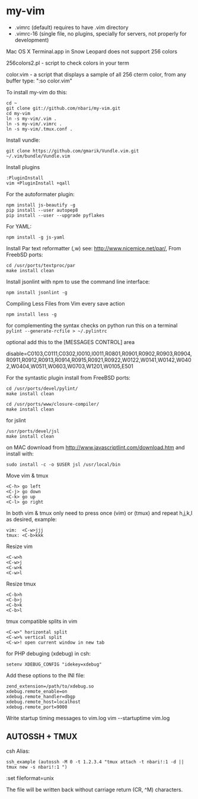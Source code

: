 my-vim
======

* .vimrc (default) requires to have .vim directory
* .vimrc-16 (single file, no plugins, specially for servers, not properly for development)

Mac OS X Terminal.app in Snow Leopard does not support 256 colors

256colors2.pl - script to check colors in your term

color.vim - a script that displays a sample of all 256 cterm color, from any buffer type: ":so color.vim"


To install my-vim do this:

    cd ~
    git clone git://github.com/nbari/my-vim.git
    cd my-vim
    ln -s my-vim/.vim .
    ln -s my-vim/.vimrc .
    ln -s my-vim/.tmux.conf .

Install vundle:

    git clone https://github.com/gmarik/Vundle.vim.git ~/.vim/bundle/Vundle.vim

Install plugins

    :PluginInstall
    vim +PluginInstall +qall


For the autoformater plugin:

    npm install js-beautify -g
    pip install --user autopep8
    pip install --user --upgrade pyflakes

For YAML:

    npm install -g js-yaml


Install Par text reformatter (,w) see: http://www.nicemice.net/par/, From FreebSD ports:

    cd /usr/ports/textproc/par
    make install clean


Install jsonlint with npm to use the command line interface:

    npm install jsonlint -g

Compiling Less Files from Vim every save action

    npm install less -g


for complementing the syntax checks on python run this on a terminal
` pylint --generate-rcfile > ~/.pylintrc`

optional add this to the [MESSAGES CONTROL] area

disable=C0103,C0111,C0302,I0010,I0011,R0801,R0901,R0902,R0903,R0904,R0911,R0912,R0913,R0914,R0915,R0921,R0922,W0122,W0141,W0142,W0402,W0404,W0511,W0603,W0703,W1201,W0105,E501

For the syntastic plugin install from FreeBSD ports:

    cd /usr/ports/devel/pylint/
    make install clean

    cd /usr/ports/www/closure-compiler/
    make install clean

for jslint

    /usr/ports/devel/jsl
    make install clean

on MAC download from  http://www.javascriptlint.com/download.htm and install with:

    sudo install -c -o $USER jsl /usr/local/bin

Move vim & tmux

    <C-h> go left
    <C-j> go down
    <C-k> go up
    <C-l> go right


In both vim & tmux only need to press once <c-w> (vim) or <c-b> (tmux) and repeat h,j,k,l as desired, example:

    vim:  <C-w>jjj
    tmux: <C-b>kkk


Resize vim

    <C-w>h
    <C-w>j
    <C-w>k
    <C-w>l

Resize tmux

    <C-b>h
    <C-b>j
    <C-b>k
    <C-b>l


tmux compatible splits in vim

    <C-w>" horizontal split
    <C-w>% vertical split
    <C-w>! open current window in new tab


for PHP debuging (xdebug) in csh:

    setenv XDEBUG_CONFIG "idekey=xdebug"


Add these options to the INI file:

    zend_extension=/path/to/xdebug.so
    xdebug.remote_enable=on
    xdebug.remote_handler=dbgp
    xdebug.remote_host=localhost
    xdebug.remote_port=9000


Write startup timing messages to vim.log
    vim --startuptime vim.log


AUTOSSH + TMUX
--------------

csh Alias:

    ssh_example (autossh -M 0 -t 1.2.3.4 "tmux attach -t nbari!:1 -d || tmux new -s nbari!:1 ")


:set fileformat=unix

The file will be written back without carriage return (CR, ^M) characters.
